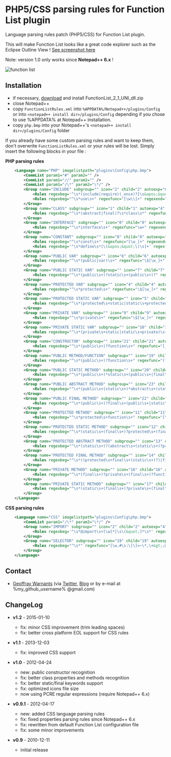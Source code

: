 PHP5/CSS parsing rules for Function List plugin
===============================================

Language parsing rules patch (PHP5/CSS) for Function List plugin.

This will make Function List looks like a great code explorer such as the Eclipse Outline View ! [See screenshot here](http://www.geoffray.be/blog/php/patch-php5-pour-npp-function-list)

Note: version 1.0 only works since **Notepad++ 6.x** !

![function list](http://www.geoffray.be/blog/img/functionlist-patch.png)

Installation
------------

- if necessary, [download](http://sourceforge.net/projects/npp-plugins/files/Function%20List/) and install FunctionList_2_1_UNI_dll.zip
- close Notepad++
- copy `FunctionListRules.xml` into `%APPDATA%/Notepad++/plugins/Config` or into `<notepad++ install dir>/plugins/Config` depending if you chose to use %APPDATA% at Notepad++ installation.
- copy `php.bmp` into your Notepad++'s `<notepad++ install dir>/plugins/Config` folder

If you already have some custom parsing rules and want to keep them, don't overwrite `FunctionListRules.xml` or your rules will be lost. Simply insert the following blocks in your file :

**PHP parsing rules**

```xml
    <Language name="PHP" imagelistpath="plugins\Config\php.bmp">
        <CommList param1="#" param2="" />
        <CommList param1="//" param2="" />
        <CommList param1="/\*" param2="\*/" />
        <Group name="INCLUDE" subgroup="" icon="2" child="2" autoexp="0" matchcase="0" fendtobbeg="" bbegtobend="" keywords="">
            <Rules regexbeg='^\s*(include|require)(_once)?[\s&apos;&quot;\(]*' regexfunc="[\w./-]+" regexend='[&apos;&quot;\)\s]*;$' bodybegin="" bodyend="" sep="" />
            <Rules regexbeg="^\s*use\s+" regexfunc="[\w\\]+" regexend="[\w\s]*;$" bodybegin="" bodyend="" sep="" />
        </Group>
        <Group name="CLASS" subgroup="" icon="1" child="1" autoexp="4" matchcase="0" fendtobbeg="" bbegtobend="\{" keywords="">
            <Rules regexbeg="^\s*(abstract|final)?\s*class\s*" regexfunc="\w+" regexend="" bodybegin="\{" bodyend="\}" sep="" />
        </Group>
        <Group name="INTERFACE" subgroup="" icon="0" child="0" autoexp="4" matchcase="0" fendtobbeg="" bbegtobend="\{" keywords="">
            <Rules regexbeg="^\s*interface\s+" regexfunc="\w+" regexend="" bodybegin="\{" bodyend="\}" sep="" />
        </Group>
        <Group name="CONSTANT" subgroup="" icon="8" child="8" autoexp="0" matchcase="0" fendtobbeg="" bbegtobend="" keywords="">
            <Rules regexbeg="^\s*const\s+" regexfunc="[\w_]+" regexend="" bodybegin="" bodyend="$" sep="" />
            <Rules regexbeg='^\s*define\s*[\(&apos;&quot;\)\s]+' regexfunc="[\w_]+" regexend="" bodybegin="" bodyend="$" sep="" />
        </Group>
        <Group name="PUBLIC VAR" subgroup="" icon="6" child="6" autoexp="0" matchcase="0" fendtobbeg="" bbegtobend="" keywords="">
            <Rules regexbeg="^\s*(public|var)\s+" regexfunc="\$[\w_]+" regexend="" bodybegin="" bodyend="$" sep="" />
        </Group>
        <Group name="PUBLIC STATIC VAR" subgroup="" icon="7" child="7" autoexp="0" matchcase="0" fendtobbeg="" bbegtobend="" keywords="">
            <Rules regexbeg="^\s*(public\s+)?static\s+(public\s+)?" regexfunc="\$[\w_]+" regexend="" bodybegin="" bodyend="$" sep="" />
        </Group>
        <Group name="PROTECTED VAR" subgroup="" icon="4" child="4" autoexp="0" matchcase="0" fendtobbeg="" bbegtobend="" keywords="">
            <Rules regexbeg="^\s*protected\s+" regexfunc="\$[\w_]+" regexend="" bodybegin="" bodyend="$" sep="" />
        </Group>
        <Group name="PROTECTED STATIC VAR" subgroup="" icon="5" child="5" autoexp="0" matchcase="0" fendtobbeg="" bbegtobend="" keywords="">
            <Rules regexbeg="^\s*(protected\s+static|static\s+protected)\s+" regexfunc="\$[\w_]+" regexend="" bodybegin="" bodyend="$" sep="" />
        </Group>
        <Group name="PRIVATE VAR" subgroup="" icon="9" child="9" autoexp="0" matchcase="0" fendtobbeg="" bbegtobend="" keywords="">
            <Rules regexbeg="^\s*private\s+" regexfunc="\$[\w_]+" regexend="" bodybegin="" bodyend="$" sep="" />
        </Group>
        <Group name="PRIVATE STATIC VAR" subgroup="" icon="10" child="10" autoexp="0" matchcase="0" fendtobbeg="" bbegtobend="" keywords="">
            <Rules regexbeg="^\s*(private\s+static|static\s+private)\s+" regexfunc="\$[\w_]+" regexend="" bodybegin="" bodyend="$" sep="" />
        </Group>
        <Group name="CONSTRUCTOR" subgroup="" icon="21" child="21" autoexp="4" matchcase="0" fendtobbeg="" bbegtobend="" keywords="">
            <Rules regexbeg="^\s*(public\s+)?function\s+" regexfunc="[__construct]+\s*\(.*\)" regexend="\s*" bodybegin="\{" bodyend="\}" sep=";" />
        </Group>
        <Group name="PUBLIC METHOD/FUNCTION" subgroup="" icon="19" child="19" autoexp="4" matchcase="0" fendtobbeg="" bbegtobend="" keywords="">
            <Rules regexbeg="^\s*(public\s+)?function\s+" regexfunc="(?&lt;!\b__construct)\b(?!(?:__construct)\b)[\w_]+\s*\(.*\)" regexend="\s*" bodybegin="\{" bodyend="\}" sep=";" />
        </Group>
        <Group name="PUBLIC STATIC METHOD" subgroup="" icon="20" child="20" autoexp="4" matchcase="0" fendtobbeg="" bbegtobend="" keywords="">
            <Rules regexbeg="^\s*(public\s+)*static\s+(public\s+|final\s+)*function\s+" regexfunc='[&quot;\w_]+\s*\(.*\)' regexend="\s*" bodybegin="\{" bodyend="\}" sep=";" />
        </Group>
        <Group name="PUBLIC ABSTRACT METHOD" subgroup="" icon="23" child="23" autoexp="4" matchcase="0" fendtobbeg="" bbegtobend="" keywords="">
            <Rules regexbeg="^\s*(public\s+|static\s+)*abstract\s+(static\s+|public\s+)*?function\s+" regexfunc="[\w_]+\s*\(.*\)" regexend="\s*;" bodybegin="" bodyend="" sep=";" />
        </Group>
        <Group name="PUBLIC FINAL METHOD" subgroup="" icon="22" child="22" autoexp="4" matchcase="0" fendtobbeg="" bbegtobend="" keywords="">
            <Rules regexbeg="^\s*(public\s+)?final\s+(public\s+|static\s+)*function\s+" regexfunc="[\w_]+\s*\(.*\)" regexend="\s*" bodybegin="\{" bodyend="\}" sep=";" />
        </Group>
        <Group name="PROTECTED METHOD" subgroup="" icon="11" child="11" autoexp="4" matchcase="0" fendtobbeg="" bbegtobend="" keywords="">
            <Rules regexbeg="^\s*protected\s+function\s+" regexfunc="[\w_]+\s*\(.*\)" regexend="\s*" bodybegin="\{" bodyend="\}" sep=";" />
        </Group>
        <Group name="PROTECTED STATIC METHOD" subgroup="" icon="12" child="12" autoexp="4" matchcase="0" fendtobbeg="" bbegtobend="" keywords="">
            <Rules regexbeg="^\s*(static\s+(final\s+)?protected\s+(final\s+)?|protected\s+static\s+(final\s+)?)function\s+" regexfunc="[\w_]+\s*\(.*\)" regexend="\s*" bodybegin="\{" bodyend="\}" sep=";" />
        </Group>
        <Group name="PROTECTED ABSTRACT METHOD" subgroup="" icon="13" child="13" autoexp="4" matchcase="0" fendtobbeg="" bbegtobend="" keywords="">
            <Rules regexbeg="^\s*(static\s+)?(abstract\s+(static\s+)?protected|protected\s+(static\s+)?abstract)\s+(static\s+)?function\s+" regexfunc="[\w_]+\s*\(.*\)" regexend="\s*;" bodybegin="" bodyend="" sep=";" />
        </Group>
        <Group name="PROTECTED FINAL METHOD" subgroup="" icon="14" child="14" autoexp="4" matchcase="0" fendtobbeg="" bbegtobend="" keywords="">
            <Rules regexbeg="^\s*((protected\s+final\s+(static\s+)?)|final\s+(static\s+)?protected\s+(static\s+)?)function\s+" regexfunc="[\w_]+\s*\(.*\)" regexend="\s*" bodybegin="\{" bodyend="\}" sep=";" />
        </Group>
        <Group name="PRIVATE METHOD" subgroup="" icon="16" child="16" autoexp="4" matchcase="0" fendtobbeg="" bbegtobend="" keywords="">
            <Rules regexbeg="^\s*(final\s+)?private\s+(final\s+)?function\s+" regexfunc="[\w_]+\s*\(.*\)" regexend="\s*" bodybegin="\{" bodyend="\}" sep=";" />
        </Group>
        <Group name="PRIVATE STATIC METHOD" subgroup="" icon="17" child="17" autoexp="4" matchcase="0" fendtobbeg="" bbegtobend="" keywords="">
            <Rules regexbeg="^\s*(static\s+(final\s+)?private\s+(final\s+)?|private\s+static\s+(final\s+)?)function\s+" regexfunc="[\w_]+\s*\(.*\)" regexend="\s*" bodybegin="\{" bodyend="\}" sep=";" />
        </Group>
    </Language>
```

**CSS parsing rules**

```xml
    <Language name="CSS" imagelistpath="plugins\Config\php.bmp">
        <CommList param1="/\*" param2="\*/" />
        <Group name="IMPORT" subgroup="" icon="2" child="2" autoexp="4" matchcase="0" fendtobbeg="" bbegtobend="" keywords="">
            <Rules regexbeg='^\s*@import\s+[\w]*[\s\(&quot;]*\s*' regexfunc="[\w./-]+" regexend="[&quot;\)]+[\w\s,]*;$" bodybegin="" bodyend="" sep=";" />
        </Group>
        <Group name="SELECTOR" subgroup="" icon="19" child="19" autoexp="4" matchcase="0" fendtobbeg="" bbegtobend="" keywords="">
            <Rules regexbeg="^\s*" regexfunc="[\w.#\s:\[\]=~\*,\+&gt;;@\(\)-]*" regexend="" bodybegin="\{" bodyend="\}" sep="\n" />
        </Group>
    </Language>
```

Contact
-------

- [Geoffray Warnants](http://geoffray.be) (via [Twitter](http://twitter.com/gwarnants), [Blog](http://www.geoffray.be/blog/php/patch-php5-pour-npp-function-list) or by e-mail at %my_github_username% @gmail.com)

ChangeLog
---------

- **v1.2** - 2015-01-10
    - fix: minor CSS improvement (trim leading spaces)
    - fix: better cross platform EOL support for CSS rules

- **v1.1** - 2013-12-03
    - fix: improved CSS support

- **v1.0** - 2012-04-24
    - new: public constructor recognition
    - fix: better class properties and methods recognition
    - fix: better static/final keywords support
    - fix: optimized icons file size
    - now using PCRE regular expressions (require Notepad++ 6.x)

- **v0.9.1** - 2012-04-17
    - new: added CSS language parsing rules
    - fix: fixed properties parsing rules since Notepad++ 6.x
    - fix: rewritten from default Function List configuration file
    - fix: some minor improvements

- **v0.9** - 2010-12-11
    - initial release
